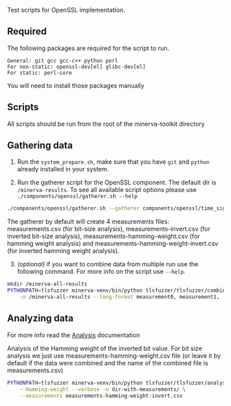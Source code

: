 Test scripts for OpenSSL implementation.

## Required

The following packages are required for the script to run.

    General: git gcc gcc-c++ python perl
    For non-static: openssl-dev[el] glibc-dev[el]
    For static: perl-core

You will need to install those packages manually

## Scripts

All scripts should be run from the root of the minerva-toolkit directory

## Gathering data

1) Run the `system_prepare.sh`, make sure that you have `git` and `python`
already installed in your system.

2) Run the gatherer script for the OpenSSL component. The default dir is
`/minerva-results`. To see all available script options please use
`./components/openssl/gatherer.sh --help`

```bash
./components/openssl/gatherer.sh --gatherer components/openssl/time_sign_openssl.c [--static]
```

The gatherer by default will create 4 measurements files: measurements.csv
(for bit-size analysis), measurements-invert.csv (for inverted
bit-size analysis), measurements-hamming-weight.csv (for hamming weight
analysis) and measurements-hamming-weight-invert.csv (for inverted hamming
weight analysis).

3) *(optional)* if you want to combine data from multiple run use the following
command. For more info on the script use `--help`.

```bash
mkdir /minerva-all-results
PYTHONPATH=tlsfuzzer minerva-venv/bin/python tlsfuzzer/tlsfuzzer/combine.py \
    -o /minerva-all-results --long-format measurement0, measurement1, ...
```

## Analyzing data

For more info read the [Analysis](minerva-toolkit/blob/main/docs/Analysis.md)
documentation

Analysis of the Hamming weight of the inverted bit value. For bit size analysis
we just use measurements-hamming-weight.csv file (or leave it by default if the
data were combined and the name of the combined file is measurements.csv)

```bash
PYTHONPATH=tlsfuzzer minerva-venv/bin/python tlsfuzzer/tlsfuzzer/analysis.py \
    --Hamming-weight --verbose -o dir-with-measurements/ \
    --measurements measurements-hamming-weight-invert.csv
```